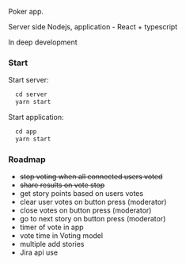 Poker app.

Server side Nodejs, application - React + typescript

In deep development

### Start

Start server:

```javascript
  cd server
  yarn start
```

Start application:

```javascript
  cd app
  yarn start
```

### Roadmap

* ~~stop voting when all connected users voted~~
* ~~share results on vote stop~~
* get story points based on users votes
* clear user votes on button press (moderator)
* close votes on button press (moderator)
* go to next story on button press (moderator)
* timer of vote in app
* vote time in Voting model
* multiple add stories
* Jira api use